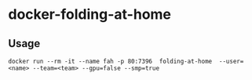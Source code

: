 # docker-folding-at-home

## Usage
```
docker run --rm -it --name fah -p 80:7396  folding-at-home  --user=<name> --team=<team> --gpu=false --smp=true
```
